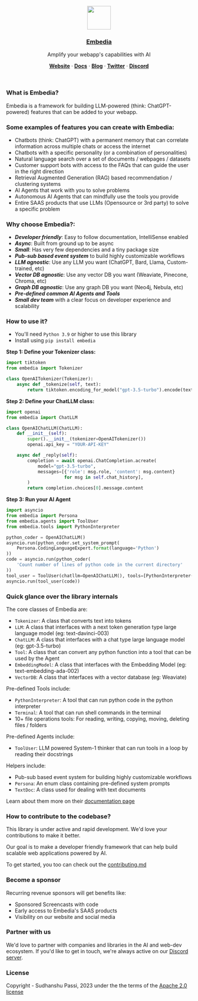 <p align="center">
  <a href="https://embedia.ai">
    <img src="https://embedia.ai/logo.png" height="64">
    <h3 align="center">Embedia</h3>
  </a>
</p>

<p align="center">
  Amplify your webapp's capabilities with AI
</p>

<p align="center">
  <a href="https://embedia.ai/"><strong>Website</strong></a> ·
  <a href="https://embedia.ai/docs"><strong>Docs</strong></a> ·
  <a href="https://embedia.ai/blog"><strong>Blog</strong></a> ·
  <a href="https://twitter.com/Embedia_ai"><strong>Twitter</strong></a> ·
  <a href="https://discord.gg/aQa53fRdXx"><strong>Discord</strong></a>
</p>
<br/>

### What is Embedia?

Embedia is a framework for building LLM-powered (think: ChatGPT-powered) features that can be added to your webapp.

### Some examples of features you can create with Embedia:

- Chatbots (think: ChatGPT) with a permanent memory that can correlate information across multiple chats or access the internet
- Chatbots with a specific personality (or a combination of personalities)
- Natural language search over a set of documents / webpages / datasets
- Customer support bots with access to the FAQs that can guide the user in the right direction
- Retrieval Augmented Generation (RAG) based recommendation / clustering systems
- AI Agents that work with you to solve problems
- Autonomous AI Agents that can mindfully use the tools you provide
- Entire SAAS products that use LLMs (Opensource or 3rd party) to solve a specific problem

### Why choose Embedia?:

- _**Developer friendly**_: Easy to follow documentation, IntelliSense enabled
- _**Async**_: Built from ground up to be async
- _**Small**_: Has very few dependencies and a tiny package size
- _**Pub-sub based event system**_ to build highly customizable workflows
- _**LLM agnostic**_: Use any LLM you want (ChatGPT, Bard, Llama, Custom-trained, etc)
- _**Vector DB agnostic**_: Use any vector DB you want (Weaviate, Pinecone, Chroma, etc)
- _**Graph DB agnostic**_: Use any graph DB you want (Neo4j, Nebula, etc)
- _**Pre-defined common AI Agents and Tools**_
- _**Small dev team**_ with a clear focus on developer experience and scalability

### How to use it?

- You'll need `Python 3.9` or higher to use this library
- Install using `pip install embedia`

<b>Step 1: Define your Tokenizer class:</b>

```python
import tiktoken
from embedia import Tokenizer

class OpenAITokenizer(Tokenizer):
    async def _tokenize(self, text):
        return tiktoken.encoding_for_model("gpt-3.5-turbo").encode(text)
```

<b>Step 2: Define your ChatLLM class:</b>

```python
import openai
from embedia import ChatLLM

class OpenAIChatLLM(ChatLLM):
    def __init__(self):
        super().__init__(tokenizer=OpenAITokenizer())
        openai.api_key = "YOUR-API-KEY"

    async def _reply(self):
        completion = await openai.ChatCompletion.acreate(
            model="gpt-3.5-turbo",
            messages=[{'role': msg.role, 'content': msg.content}
                      for msg in self.chat_history],
        )
        return completion.choices[0].message.content
```

<b>Step 3: Run your AI Agent</b>

```python
import asyncio
from embedia import Persona
from embedia.agents import ToolUser
from embedia.tools import PythonInterpreter

python_coder = OpenAIChatLLM()
asyncio.run(python_coder.set_system_prompt(
    Persona.CodingLanguageExpert.format(language='Python')
))
code = asyncio.run(python_coder(
    'Count number of lines of python code in the current directory'
))
tool_user = ToolUser(chatllm=OpenAIChatLLM(), tools=[PythonInterpreter()])
asyncio.run(tool_user(code))
```

### Quick glance over the library internals

The core classes of Embedia are:

- `Tokenizer`: A class that converts text into tokens
- `LLM`: A class that interfaces with a next token generation type large language model (eg: text-davinci-003)
- `ChatLLM`: A class that interfaces with a chat type large language model (eg: gpt-3.5-turbo)
- `Tool`: A class that can convert any python function into a tool that can be used by the Agent
- `EmbeddingModel`: A class that interfaces with the Embedding Model (eg: text-embedding-ada-002)
- `VectorDB`: A class that interfaces with a vector database (eg: Weaviate)

Pre-defined Tools include:

- `PythonInterpreter`: A tool that can run python code in the python interpreter
- `Terminal`: A tool that can run shell commands in the terminal
- 10+ file operations tools: For reading, writing, copying, moving, deleting files / folders

Pre-defined Agents include:

- `ToolUser`: LLM powered System-1 thinker that can run tools in a loop by reading their docstrings

Helpers include:

- Pub-sub based event system for building highly customizable workflows
- `Persona`: An enum class containing pre-defined system prompts
- `TextDoc`: A class used for dealing with text documents

Learn about them more on their [documentation page](https://embedia.ai/docs)

### How to contribute to the codebase?

This library is under active and rapid development. We'd love your contributions to make it better.

Our goal is to make a developer friendly framework that can help build scalable web applications powered by AI.

To get started, you too can check out the [contributing.md](./CONTRIBUTING.md)

### Become a sponsor

Recurring revenue sponsors will get benefits like:

- Sponsored Screencasts with code
- Early access to Embedia's SAAS products
- Visibility on our website and social media

### Partner with us

We'd love to partner with companies and libraries in the AI and web-dev ecosystem. If you'd like to get in touch, we're always active on our [Discord server](https://discord.gg/aQa53fRdXx).

### License

Copyright - Sudhanshu Passi, 2023 under the the terms of the [Apache 2.0 license](./LICENSE)
